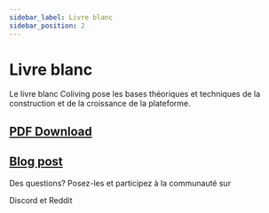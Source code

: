 ```yaml
---
sidebar_label: Livre blanc
sidebar_position: 2
---
```


# Livre blanc

Le livre blanc Coliving pose les bases théoriques et techniques de la construction et de la croissance de la plateforme.

## [PDF Download](https://whitepaper.coliving.lol)
## [Blog post](https://blog.coliving.lol/posts/the-coliving-white-paper-a-decentralized-community-owned-music-sharing-protocol)

Des questions? Posez-les et participez à la communauté sur

Discord et Reddit